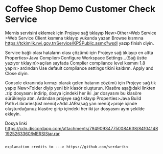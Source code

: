 # Coffee Shop Demo Customer Check Service

Mernis servisini eklemek için
Projeye sağ tıklayıp New>Other>Web Service >Web Service Client kısmına tıklayıp yukarıda yazan Browse kısmına https://tckimlik.nvi.gov.tr/Service/KPSPublic.asmx?wsdl yazıp finish diyin.

Service bağlı olası hataların olası çözümü için
Projeye sağ tıklayıp en altta Properties>Java Complier>Configure Workspace Settings...(Sağ üstte yazıyor tıklayın)>açılan sayfada Complier compliance level kısmını 1.8 yapın> ardından Use default compliance settings tikini kaldırın. Apply and Close diyin.

Console ekranında kırmızı olarak gelen hatanın çözümü için
Projeye sağ tık yapıp New>Folder diyip yeni bir klasör oluşturun.
Klasöre aşağıdaki linkten .zip dosyasını indirip, dosya içindeki her iki .jar dosyasını bu klasöre sürükleyip atın.
Ardından projeye sağ tıklayıp Properties>Java Build Path>Libraries(üst menü)>Add JARs(sağ yan menü)>proje içinde oluşturduğunuz klasöre girip içindeki her iki jar dosyasını aynı şekilde ekleyin.

Dosya linki
https://cdn.discordapp.com/attachments/794909347750084638/841041481925263360/MERSISjar.rar

                                                                                                                  explanation credits to ---> https://github.com/serdartkn

                                                                                            
